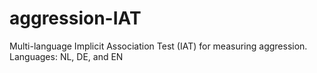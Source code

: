 # aggression-IAT
Multi-language Implicit Association Test (IAT) for measuring aggression. Languages: NL, DE, and EN
